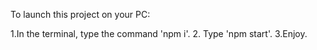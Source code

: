 To launch this project on your PC:

1.In the terminal, type the command 'npm i'.
2. Type 'npm start'.
3.Enjoy.